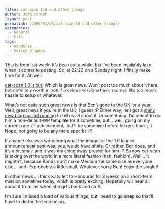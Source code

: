 ```yaml
---
title: cat-scan 1.0 and other things
author: Josh Street
layout: post
permalink: /2006/01/08/cat-scan-10-and-other-things/
categories:
  - General
  - Life
tags:
  - Honduras
  - United Kingdom
---
```

This is from last week. It&#8217;s been out a while, but I&#8217;ve been insatiably lazy when it comes to posting. So, at 22:20 on a Sunday night, I finally make time for it. Ah well.

[cat-scan 1.0 is out.][1] Which is great news. Won&#8217;t post too much about it here, but definitely worth a look if previous versions have seemed like too much hassle to setup or whatever.

What&#8217;s not quite such great news is that Ben&#8217;s gone to the UK for a year. Well, great news if you&#8217;re in the UK, I guess :P Either way, he&#8217;s got a [shiny new blog up and running][2] to tell us all about it. Or something. I&#8217;m meant to do him a non-default-WP template for it sometime, but&#8230; well, going on my current rate-of-achievement, that&#8217;ll be sometime before he gets back ;-) Nope, not going to be any more specific :P

If anyone else was wondering what the image for the 1.0 launch announcement post was, yes, we do have shirts. Or rather, Ben does, and it&#8217;s a bit small, and it was my going away pressie for him :P So now cat-scan is taking over the world in a more literal fashion (hah, fashion). Well&#8230; it mightn&#8217;t, because Bonds don&#8217;t make Medium the same size as everyone else&#8230; and it&#8217;s probably a little small. Whatever, sorry Ben! Enjoy the singlet!

In other news&#8230; I think Katy left to Honduras for 3 weeks on a short-term mission sometime today, which is pretty exciting. Hopefully will hear all about it from her when she gets back and stuff.

I&#8217;m sure I missed a load of various things, but I need to go sleep so that&#8217;ll have to do for the time being.

 [1]: http://blog.cat-scan.net/2006/one-point-ohhh-yeah/
 [2]: http://www.kitten-man.com/